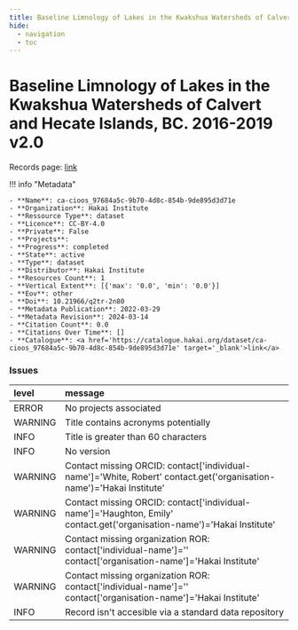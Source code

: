 ```yaml
---
title: Baseline Limnology of Lakes in the Kwakshua Watersheds of Calvert and Hecate Islands, BC. 2016-2019 v2.0
hide:
  - navigation
  - toc
---
```


# Baseline Limnology of Lakes in the Kwakshua Watersheds of Calvert and Hecate Islands, BC. 2016-2019 v2.0

Records page: <a href='https://catalogue.hakai.org/dataset/ca-cioos_97684a5c-9b70-4d8c-854b-9de895d3d71e' target='_blank'>link</a>

<div id='map'></div>

!!! info "Metadata"
    
    - **Name**: ca-cioos_97684a5c-9b70-4d8c-854b-9de895d3d71e 
    - **Organization**: Hakai Institute 
    - **Ressource Type**: dataset 
    - **Licence**: CC-BY-4.0 
    - **Private**: False 
    - **Projects**:  
    - **Progress**: completed 
    - **State**: active 
    - **Type**: dataset 
    - **Distributor**: Hakai Institute 
    - **Resources Count**: 1 
    - **Vertical Extent**: [{'max': '0.0', 'min': '0.0'}] 
    - **Eov**: other 
    - **Doi**: 10.21966/q2tr-2n80 
    - **Metadata Publication**: 2022-03-29 
    - **Metadata Revision**: 2024-03-14 
    - **Citation Count**: 0.0 
    - **Citations Over Time**: [] 
    - **Catalogue**: <a href='https://catalogue.hakai.org/dataset/ca-cioos_97684a5c-9b70-4d8c-854b-9de895d3d71e' target='_blank'>link</a> 

### Issues

| level   | message                                                                                                                |
|:--------|:-----------------------------------------------------------------------------------------------------------------------|
| ERROR   | No projects associated                                                                                                 |
| WARNING | Title contains acronyms potentially                                                                                    |
| INFO    | Title is greater than 60 characters                                                                                    |
| INFO    | No version                                                                                                             |
| WARNING | Contact missing ORCID: contact['individual-name']='White, Robert' contact.get('organisation-name')='Hakai Institute'   |
| WARNING | Contact missing ORCID: contact['individual-name']='Haughton, Emily' contact.get('organisation-name')='Hakai Institute' |
| WARNING | Contact missing organization ROR:  contact['individual-name']='' contact['organisation-name']='Hakai Institute'        |
| WARNING | Contact missing organization ROR:  contact['individual-name']='' contact['organisation-name']='Hakai Institute'        |
| INFO    | Record isn't accesible via a standard data repository                                                                  |

<script>
   document.addEventListener("DOMContentLoaded", function() {
    var map = L.map('map').setView([51.505, -125.09], 5);
    L.tileLayer('https://tile.openstreetmap.org/{z}/{x}/{y}.png', {
        maxZoom: 19,
        attribution: '&copy; <a href="http://www.openstreetmap.org/copyright">OpenStreetMap</a>'
    }).addTo(map);
    var geojsonFeature = {
        "type": "Feature",
        "properties": {
            "name" : "Baseline Limnology of Lakes in the Kwakshua Watersheds of Calvert and Hecate Islands, BC. 2016-2019 v2.0"
        },
        "geometry": {'type': 'Polygon', 'coordinates': [[[-128.15445681, 51.61731613], [-127.95404703, 51.61731613], [-127.95404703, 51.71899959], [-128.15445681, 51.71899959], [-128.15445681, 51.61731613]]]}
    }
    L.geoJSON(geojsonFeature).addTo(map);
   })
</script>